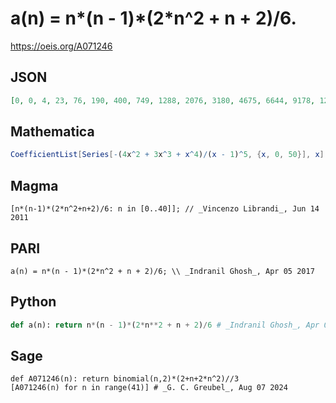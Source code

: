 # a\(n\) \= n\*\(n \- 1\)\*\(2\*n^2 \+ n \+ 2\)/6\.
https://oeis.org/A071246
## JSON
```JSON
[0, 0, 4, 23, 76, 190, 400, 749, 1288, 2076, 3180, 4675, 6644, 9178, 12376, 16345, 21200, 27064, 34068, 42351, 52060, 63350, 76384, 91333, 108376, 127700, 149500, 173979, 201348, 231826, 265640, 303025, 344224, 389488, 439076, 493255, 552300, 616494]
```
## Mathematica
```Mathematica
CoefficientList[Series[-(4x^2 + 3x^3 + x^4)/(x - 1)^5, {x, 0, 50}], x] (* or *) Table[n*(n - 1)*(2*n^2 + n + 2)/6, {n, 0, 50}] (* _Indranil Ghosh_, Apr 05 2017 *)
```
## Magma
```Magma
[n*(n-1)*(2*n^2+n+2)/6: n in [0..40]]; // _Vincenzo Librandi_, Jun 14 2011
```
## PARI
```PARI
a(n) = n*(n - 1)*(2*n^2 + n + 2)/6; \\ _Indranil Ghosh_, Apr 05 2017
```
## Python
```Python
def a(n): return n*(n - 1)*(2*n**2 + n + 2)/6 # _Indranil Ghosh_, Apr 05 2017
```
## Sage
```Sage
def A071246(n): return binomial(n,2)*(2+n+2*n^2)//3
[A071246(n) for n in range(41)] # _G. C. Greubel_, Aug 07 2024
```
